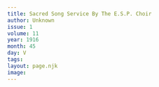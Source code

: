 ```yaml
---
title: Sacred Song Service By The E.S.P. Choir
author: Unknown
issue: 1
volume: 11
year: 1916
month: 45
day: V
tags:
layout: page.njk
image:
---
```





